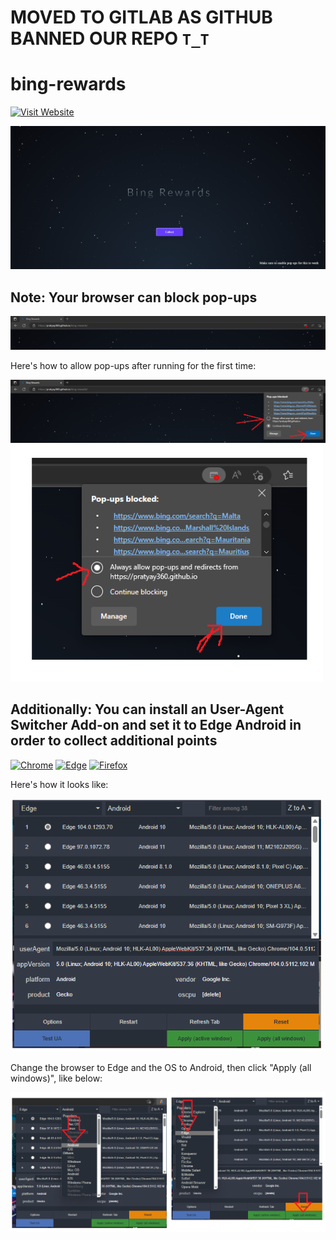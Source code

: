
# MOVED TO GITLAB AS GITHUB BANNED OUR REPO `T_T`

# bing-rewards

[<img alt="Visit Website" src="https://agrilyze.ca/wp-content/uploads/2020/05/visit-website-button.png" width="200">](https://bing-rewards.pages.dev/)

![Website Design](asset/image.png)

## Note: Your browser can block pop-ups

![Blocked Pop-ups](asset/1.png)

Here's how to allow pop-ups after running for the first time:

![Allow Pop-ups 1](asset/2.png)
<img alt="Allow Pop-ups 2" src="asset/3.png" width="500"/>

## Additionally: You can install an User-Agent Switcher Add-on and set it to Edge Android in order to collect additional points

[<img alt="Chrome" src="https://storage.googleapis.com/chrome-gcs-uploader.appspot.com/image/WlD8wC6g8khYWPJUsQceQkhXSlv1/HRs9MPufa1J1h5glNhut.png" height="60px">](https://chrome.google.com/webstore/detail/user-agent-switcher-and-m/bhchdcejhohfmigjafbampogmaanbfkg) [<img alt="Edge" src="https://docs.clearurls.xyz/1.22.0/assets/img/MEA-button.png" height="60px">](https://microsoftedge.microsoft.com/addons/detail/useragent-switcher-and-m/cnjkedgepfdpdbnepgmajmmjdjkjnifa) [<img alt="Firefox" src="https://blog.mozilla.org/addons/files/2020/04/get-the-addon-fx-apr-2020.svg" height="60px">](https://addons.mozilla.org/en-US/firefox/addon/user-agent-string-switcher/)

Here's how it looks like:

<img alt="User-Agent Switcher Addon Window" src="asset/4.png" width="500"/>

Change the browser to Edge and the OS to Android, then click "Apply (all windows)", like below:

<img alt="User-Agent Switcher Addon Tutorial" src="asset/5.png" width="700"/>

